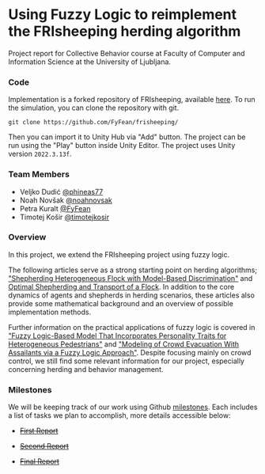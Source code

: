 # Using Fuzzy Logic to reimplement the FRIsheeping herding algorithm

Project report for Collective Behavior course at Faculty of Computer and Information Science at the University of Ljubljana.

### Code

Implementation is a forked repository of FRIsheeping, available [here](https://github.com/FyFean/frisheeping/). To run the simulation, you can clone the repository with git.

`git clone https://github.com/FyFean/frisheeping/`

Then you can import it to Unity Hub via "Add" button. The project can be run using the "Play" button inside Unity Editor. The project uses Unity version `2022.3.13f`.

### Team Members

- Veljko Dudić [@phineas77](https://github.com/phineas77)
- Noah Novšak [@noahnovsak](https://github.com/noahnovsak)
- Petra Kuralt [@FyFean](https://github.com/FyFean)
- Timotej Košir [@timotejkosir](https://github.com/timotejkosir)

### Overview

In this project, we extend the FRIsheeping project using fuzzy logic.

The following articles serve as a strong starting point on herding algorithms; ["Shepherding Heterogeneous Flock with Model-Based Discrimination"](https://arxiv.org/pdf/2210.11055.pdf) and [Optimal Shepherding and Transport of a Flock](https://arxiv.org/pdf/2211.04352.pdf). In addition to the core dynamics of agents and shepherds in herding scenarios, these articles also provide some mathematical background and an overview of possible implementation methods.

Further information on the practical applications of fuzzy logic is covered in ["Fuzzy Logic-Based Model That Incorporates Personality Traits for Heterogeneous Pedestrians"](https://www.mdpi.com/2073-8994/9/10/239) and ["Modeling of Crowd Evacuation With Assailants via a Fuzzy Logic Approach"](https://ieeexplore.ieee.org/stamp/stamp.jsp?tp=&arnumber=7442132). Despite focusing mainly on crowd control, we still find some relevant information for our project, especially concerning herding and behavior management.

### Milestones

We will be keeping track of our work using Github [milestones](https://github.com/phineas77/Skupinsko-vedenje/milestones). Each includes a list of tasks we plan to accomplish, more details accessible below:

- ~~[First Report](https://github.com/phineas77/Skupinsko-vedenje/milestone/1)~~

- ~~[Second Report](https://github.com/phineas77/Skupinsko-vedenje/milestone/2)~~

- ~~[Final Report](https://github.com/phineas77/Skupinsko-vedenje/milestone/3)~~
